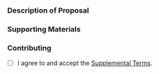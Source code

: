 ### Description of Proposal

<!--
Please put a brief synopsis of the proposal here

The proposal itself should be in the PR as a markdown file to aid annotation and feedback.
-->

### Supporting Materials

<!--
Put screenshots or other summary information here
-->

### Contributing

<!--
Please review the  [Contributing](https://graphics.pixar.com/usd/release/contributing_to_usd.html) page in the
documentation for the Supplemental Terms that apply to this repository.
Place an X in the box when you have reviewed and agree to the Supplemental Terms.
-->
- [ ] I agree to and accept the [Supplemental Terms](https://graphics.pixar.com/usd/release/contributing_supplemental.html).
